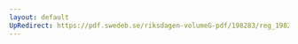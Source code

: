 ```yaml
---
layout: default
UpRedirect: https://pdf.swedeb.se/riksdagen-volumeG-pdf/198283/reg_198283__reg_02/reg_198283__reg_02_0135.pdf
---
```


